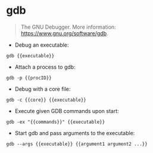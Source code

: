 # gdb

> The GNU Debugger.
> More information: <https://www.gnu.org/software/gdb>.

- Debug an executable:

`gdb {{executable}}`

- Attach a process to gdb:

`gdb -p {{procID}}`

- Debug with a core file:

`gdb -c {{core}} {{executable}}`

- Execute given GDB commands upon start:

`gdb -ex "{{commands}}" {{executable}}`

- Start gdb and pass arguments to the executable:

`gdb --args {{executable}} {{argument1 argument2 ...}}`
